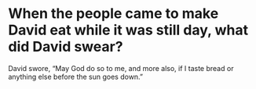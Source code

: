 # When the people came to make David eat while it was still day, what did David swear?

David swore, “May God do so to me, and more also, if I taste bread or anything else before the sun goes down.”
